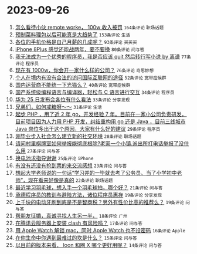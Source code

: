 # 2023-09-26

1. [怎么看待小伙 remote worke， 100w 收入被罚](https://www.v2ex.com/t/977147) `164条评论` `职场话题`
1. [预制菜料理包以后可能真是大趋势了](https://www.v2ex.com/t/977158) `153条评论` `生活`
1. [各位的手机价格是自己月薪的几成呢？](https://www.v2ex.com/t/977160) `93条评论` `买买买`
1. [iPhone 8Plus 感觉还能战两年，要不要换](https://www.v2ex.com/t/977133) `80条评论` `问与答`
1. [我无法成为一个优秀的程序员，我是否应该 quit 然后转行写小说 by 离谱](https://www.v2ex.com/t/977166) `77条评论` `程序员`
1. [现在有 1000w，你会开一家什么样的公司？](https://www.v2ex.com/t/977170) `76条评论` `奇思妙想`
1. [个人在境内有没有合法的访问国际互联网的途径](https://www.v2ex.com/t/977199) `52条评论` `宽带症候群`
1. [国内运营商不能统一下光猫么？](https://www.v2ex.com/t/977137) `40条评论` `宽带症候群`
1. [国产系统级编程语言与编译器，轻松与 C 语言进行交互](https://www.v2ex.com/t/977144) `34条评论` `程序员`
1. [华为 25 日发布会各位有什么看法](https://www.v2ex.com/t/977162) `33条评论` `分享发现`
1. [兄弟们，如何戒糖呀～～](https://www.v2ex.com/t/977179) `31条评论` `生活`
1. [起步 PHP ，用了近 2 年 go，开发经验 7 年。目前在一家小公司负责研发，目前项目因为人力用 PHP 开发，纠结重构用 go 还是 Java ，目前三线城市 Java 岗位多出于这个原因，大家有什么好的建议](https://www.v2ex.com/t/977219) `29条评论` `程序员`
1. [刚毕业步入社会怎么建立新的社交环境](https://www.v2ex.com/t/977140) `28条评论` `职场话题`
1. [请问村里棋牌室如何举报能彻底根除?老家一个小镇.派出所打电话举报了没什么用](https://www.v2ex.com/t/977232) `27条评论` `问与答`
1. [换电池求指导谢谢](https://www.v2ex.com/t/977136) `25条评论` `iPhone`
1. [有没有还没有抢到票的来交流感想](https://www.v2ex.com/t/977153) `23条评论` `问与答`
1. [想起大学老师说的一句话“学习差的一毕就去考了公务员、当了小学初中老师”，现在看来好像是真的](https://www.v2ex.com/t/977209) `22条评论` `职场话题`
1. [最近学习羽毛球，想入手一个羽毛球拍，哪个好？](https://www.v2ex.com/t/977191) `21条评论` `问与答`
1. [承德程序员的教训与避险方法，诸位程序员惠存](https://www.v2ex.com/t/977258) `19条评论` `分享发现`
1. [上千块的电动牙刷到底是不是智商税？另外有性价比高的推荐么？](https://www.v2ex.com/t/977223) `19条评论` `问与答`
1. [帮朋友征婚，真诚寻找人生另一半，](https://www.v2ex.com/t/977253) `18条评论` `广州`
1. [在腾讯云服务器上安装 clash 有风险吗？](https://www.v2ex.com/t/977172) `17条评论` `问与答`
1. [用 Apple Watch 解锁 mac，同时 Apple Watch 也不设密码](https://www.v2ex.com/t/977134) `16条评论` `Apple`
1. [在你生命中你遇到最难过的坎是什么？](https://www.v2ex.com/t/977251) `15条评论` `问与答`
1. [以目前的版本来看， loon 和圈 X 哪个更好用呢？](https://www.v2ex.com/t/977180) `14条评论` `问与答`
